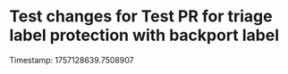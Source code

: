 # Test changes for Test PR for triage label protection with backport label

Timestamp: 1757128639.7508907
